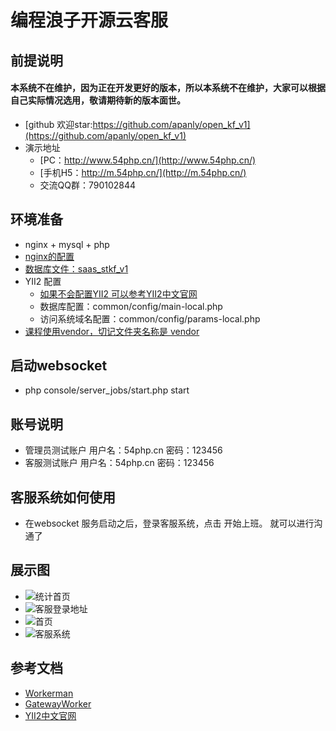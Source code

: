 编程浪子开源云客服
=========
## 前提说明
#### 本系统不在维护，因为正在开发更好的版本，所以本系统不在维护，大家可以根据自己实际情况选用，敬请期待新的版本面世。
* [github 欢迎star:https://github.com/apanly/open_kf_v1](https://github.com/apanly/open_kf_v1)
* 演示地址
    * [PC：http://www.54php.cn/](http://www.54php.cn/)
    * [手机H5：http://m.54php.cn/](http://m.54php.cn/)
    * 交流QQ群：790102844

## 环境准备
* nginx + mysql + php
* [nginx的配置](./docs/nginx/kefu.conf)
* [数据库文件：saas_stkf_v1](./docs/saas_stkf_v1.sql)
* YII2 配置
    * [如果不会配置YII2 可以参考YII2中文官网](https://www.yiichina.com/doc/guide/2.0)
    * 数据库配置：common/config/main-local.php
    * 访问系统域名配置：common/config/params-local.php
* [课程使用vendor，切记文件夹名称是 vendor ](https://pan.baidu.com/s/1riMKPdSHLPdZK1-pMfFWvw)

## 启动websocket
* php console/server_jobs/start.php start

## 账号说明
* 管理员测试账户 用户名：54php.cn 密码：123456
* 客服测试账户 用户名：54php.cn 密码：123456

## 客服系统如何使用
* 在websocket 服务启动之后，登录客服系统，点击 开始上班。 就可以进行沟通了

## 展示图
* ![统计首页](./docs/images/stat.jpg)
* ![客服登录地址](./docs/images/help.jpg)
* ![首页](./docs/images/home.png)
* ![客服系统](./docs/images/kf.jpg)

## 参考文档
* [Workerman](https://www.workerman.net/)
* [GatewayWorker](http://workerman.net/gatewaydoc/)
* [YII2中文官网](https://www.yiichina.com/doc/guide/2.0)
